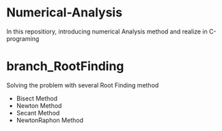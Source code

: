 # Numerical-Analysis
In this repositiory, introducing numerical Analysis method and realize in C-programing 

# branch_RootFinding
Solving the problem with several Root Finding method
- Bisect Method
- Newton Method
- Secant Method
- NewtonRaphon Method
